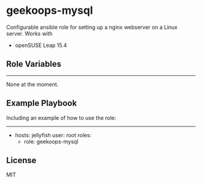 # geekoops-mysql

Configurable ansible role for setting up a nginx webserver on a Linux server. Works with

- openSUSE Leap 15.4

## Role Variables
--------------

None at the moment.

## Example Playbook

Including an example of how to use the role:

---
- hosts: jellyfish
  user: root
  roles:
    - role: geekoops-mysql

## License

MIT
